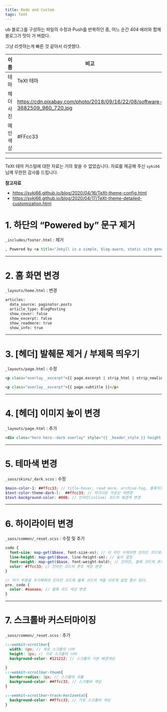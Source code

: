 ```yaml
---
title: Redo and Custom
tags: TeXt
---
```






ub 블로그를 구성하는 파일의 수정과 Push를 반복하던 중, 어느 순간 404 에러와 함께 블로그가 맛이 가 버렸다.

그냥 리셋하는게 빠른 것 같아서 리셋했다.

| 이름      | 비고                                                         |
| --------- | ------------------------------------------------------------ |
| 테마      | TeXt 테마                                                    |
| 헤더 사진 | https://cdn.pixabay.com/photo/2018/09/16/22/08/software-3682509_960_720.jpg |
| 메인 색상 | #FFcc33                                                      |



---

TeXt 테마 커스텀에 대한 자료는 거의 찾을 수 없었습니다. 자료를 제공해 주신 `syki66`님께 무한한 감사를 드립니다.

 **참고자료**

- https://syki66.github.io/blog/2020/04/16/TeXt-theme-config.html
- https://syki66.github.io/blog/2020/04/17/TeXt-theme-detailed-customization.html



# 1. 하단의 “Powered by” 문구 제거

`_includes/footer.html` : 제거

```html
, Powered by <a title="Jekyll is a simple, blog-aware, static site generator." href="http://jekyllrb.com/">Jekyll</a> & <a title="TeXt is a super customizable Jekyll theme." href="https://github.com/kitian616/jekyll-TeXt-theme">TeXt Theme</a>.
```



---



# 2. 홈 화면 변경

`_layouts/home.html` : 변경

```html
articles:
  data_source: paginator.posts
  article_type: BlogPosting
  show_cover: false
  show_excerpt: false
  show_readmore: true
  show_info: true
```



---



# 3. [헤더] 발췌문 제거 / 부제목 띄우기

`_layouts/page.html` : 수정

```html
<p class="overlay__excerpt">{{ page.excerpt | strip_html | strip_newlines | strip | truncate: _article_header_excerpt_truncate }}</p>
```

```html
<p class="overlay__excerpt">{{ page.subtitle }}</p>
```



---

# 4. [헤더] 이미지 높이 변경

`_layouts/page.html` : 추가

```html
<div class="hero hero--dark overlay" style="{{ _header_style }} height:50vh;">
```



---



# 5. 테마색 변경

`_sass/skins/_dark.scss` : 수정

```scss
$main-color-1: ##ffcc33; // title-hover, read more, archive-tag, 블록지정색 등 대표색 변경
$text-color-theme-dark-l:  ##ffcc33; // 마크다운 가로선 색변경
$text-background-color: #000; // 인라인(inline) 코드의 배경색 변경
```



---



# 6. 하이라이터 변경

`_sass/common/_reset.scss` : 수정 및 추가

```scss
code {
  font-size: map-get($base, font-size-xs); // 이 라인 삭제하면 인라인 코드에서 마크다운의 헤더 크기가 정상적으로 적용됨
  line-height: map-get($base, line-height-sm); // 높이 설정
  font-weight: map-get($base, font-weight-bold); // 인라인, 블록 코드의 폰트 굵기 변경 가능
  color: #ffcc33; // 인라인 코드의 폰트 색상 변경
}

// 여기 부분을 추가해줘야 인라인 코드와 블록 코드의 색을 다르게 설정 할수 있다.
pre, code {
  color: #eaeaea; // 블록 코드 색상 변경
}
```



---



# 7. 스크롤바 커스터마이징

`_sass/common/_reset.scss` : 추가

```scss
::-webkit-scrollbar{
  width: 6px; // 세로 스크롤의 너비
  height: 3px; // 가로 스크롤의 너비
  background-color: #121212; // 스크롤의 기본 배경색상
  
}
::-webkit-scrollbar-thumb{
  border-radius: 3px; // 스크롤바 곡률
  background-color: ##ffcc33; // 스크롤바 색상
}

::-webkit-scrollbar-track:horizontal{
  background-color: ##ffcc33; // 가로 스크롤바 색상
}
```

